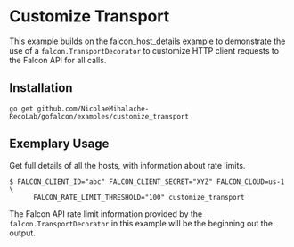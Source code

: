 # Customize Transport

This example builds on the falcon_host_details example to demonstrate the use of a `falcon.TransportDecorator` to customize HTTP client requests to the Falcon API for all calls.

## Installation

```
go get github.com/NicolaeMihalache-RecoLab/gofalcon/examples/customize_transport
```

## Exemplary Usage

Get full details of all the hosts, with information about rate limits.

```
$ FALCON_CLIENT_ID="abc" FALCON_CLIENT_SECRET="XYZ" FALCON_CLOUD=us-1 \
      FALCON_RATE_LIMIT_THRESHOLD="100" customize_transport
```

The Falcon API rate limit information provided by the `falcon.TransportDecorator` in this example will be the beginning out the output.